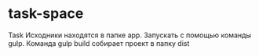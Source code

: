 # task-space
Task
Исходники находятся в папке app.
Запускать с помощью команды gulp. 
Команда gulp build собирает проект в папку dist
